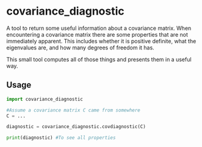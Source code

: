 # covariance_diagnostic

A tool to return some useful information about a covariance matrix. When encountering a covariance matrix there are some properties that are not immediately apparent. This includes whether it is positive definite, what the eigenvalues are, and how many degrees of freedom it has.

This small tool computes all of those things and presents them in a useful way.

## Usage

```python
import covariance_diagnostic

#Assume a covariance matrix C came from somewhere
C = ...

diagnostic = covariance_diagnostic.covdiagnostic(C)

print(diagnostic) #To see all properties
```